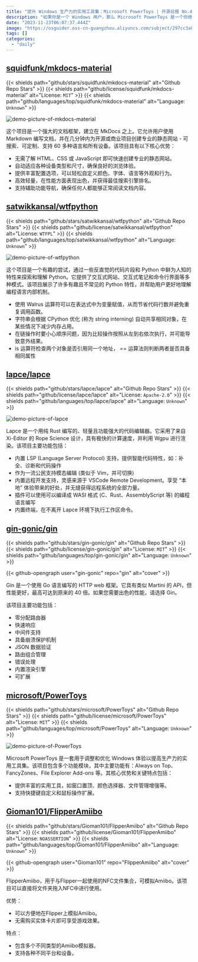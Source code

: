 ```yaml
---
title: "提升 Windows 生产力的实用工具集：Microsoft PowerToys | 开源日报 No.42"
description: "如果你是一个 Windows 用户，那么 Microsoft PowerToys 是一个你绝对不能错过的实用工具集。它提供了一系列功能模块，包括窗口置顶、颜色选择器、文件管理增强等，可以帮助你提高工作效率。你可以自定义快捷键和鼠标操作，让你的操作更加高效。总的来说，Microsoft PowerToys 是一个强大而实用的工具集，可以让你的 Windows 体验更加顺畅和高效。"
date: "2023-11-23T06:07:37.444Z"
image: "https://osguider.oss-cn-guangzhou.aliyuncs.com/subject/297cc3a8898958ac0cf7f309e1c0c273.png"
tags: []
categories:
  - "daily"
---
```


## [squidfunk/mkdocs-material](https://github.com/squidfunk/mkdocs-material)

{{< shields path="github/stars/squidfunk/mkdocs-material" alt="Github Repo Stars" >}} {{< shields path="github/license/squidfunk/mkdocs-material" alt="License: `MIT`" >}} {{< shields path="github/languages/top/squidfunk/mkdocs-material" alt="Language: `Unknown`" >}}

![demo-picture-of-mkdocs-material](https://picgo-daily.oss-cn-guangzhou.aliyuncs.com/picgo-daily/2023/47bee63b3892876ea803631df4acc17f.png)

这个项目是一个强大的文档框架，建立在 MkDocs 之上。它允许用户使用 Markdown 编写文档，并在几分钟内为开源或商业项目创建专业的静态网站 - 可搜索、可定制、支持 60 多种语言和所有设备。该项目具有以下核心优势：

- 无需了解 HTML、CSS 或 JavaScript 即可快速创建专业的静态网站。
- 自动适应各种设备类型和尺寸，确保良好的浏览体验。
- 提供丰富配置选项，可以轻松自定义颜色、字体、语言等外观和行为。
- 高效轻量，在性能方面表现出色，并获得最佳搜索引擎排名。
- 支持辅助功能导航，确保任何人都能够正常阅读文档内容。
  
## [satwikkansal/wtfpython](https://github.com/satwikkansal/wtfpython)

{{< shields path="github/stars/satwikkansal/wtfpython" alt="Github Repo Stars" >}} {{< shields path="github/license/satwikkansal/wtfpython" alt="License: `WTFPL`" >}} {{< shields path="github/languages/top/satwikkansal/wtfpython" alt="Language: `Unknown`" >}}

![demo-picture-of-wtfpython](https://osguider.oss-cn-guangzhou.aliyuncs.com/subject/a13820bd6cf43cb780b4babddc3614f6.png)

这个项目是一个有趣的尝试，通过一些反直觉的代码片段和 Python 中鲜为人知的特性来探索和理解 Python。它提供了交互式网站、交互式笔记和命令行界面等多种模式。该项目展示了许多有趣且不常见的 Python 特性，并帮助用户更好地理解编程语言内部机制。

- 使用 Walrus 运算符可以在表达式中为变量赋值，从而节省代码行数并避免重复调用函数。
- 字符串会根据 CPython 优化 (称为 string interning) 自动共享相同对象，在某些情况下减少内存占用。
- 在链操作时要小心顺序问题，因为比较操作按照从左到右依次执行，并可能导致意外结果。
- is 运算符检查两个对象是否引用同一个地址， == 运算法则判断两者是否具备相同属性
  
## [lapce/lapce](https://github.com/lapce/lapce)

{{< shields path="github/stars/lapce/lapce" alt="Github Repo Stars" >}} {{< shields path="github/license/lapce/lapce" alt="License: `Apache-2.0`" >}} {{< shields path="github/languages/top/lapce/lapce" alt="Language: `Unknown`" >}}

![demo-picture-of-lapce](https://picgo-daily.oss-cn-guangzhou.aliyuncs.com/picgo-daily/2023/836fdffaf7118cdbbb6514ed8ccbf214.webp)

Lapce 是一个用纯 Rust 编写的、轻量且功能强大的代码编辑器。它采用了来自 Xi-Editor 的 Rope Science 设计，具有极快的计算速度，并利用 Wgpu 进行渲染。该项目主要功能包括：

- 内置 LSP (Language Server Protocol) 支持，提供智能代码特性，如：补全、诊断和代码操作
- 作为一流公民支持模态编辑 (类似于 Vim，并可切换)
- 内置远程开发支持，灵感来源于 VSCode Remote Development。享受 “本地” 体验带来的好处，并无缝获得远程系统的全部力量。
- 插件可以使用可以编译成 WASI 格式 (C、Rust、AssemblyScript 等) 的编程语言编写
- 内置终端，在不离开 Lapce 环境下执行工作区命令。
  
## [gin-gonic/gin](https://github.com/gin-gonic/gin)

{{< shields path="github/stars/gin-gonic/gin" alt="Github Repo Stars" >}} {{< shields path="github/license/gin-gonic/gin" alt="License: `MIT`" >}} {{< shields path="github/languages/top/gin-gonic/gin" alt="Language: `Unknown`" >}}

{{< github-opengraph user="gin-gonic" repo="gin" alt="cover" >}}

Gin 是一个使用 Go 语言编写的 HTTP web 框架。它具有类似 Martini 的 API，但性能更好，最高可达到原来的 40 倍。如果您需要出色的性能，请选择 Gin。

该项目主要功能包括：

- 零分配路由器
- 快速响应
- 中间件支持
- 具备崩溃保护机制
- JSON 数据验证
- 路由组合管理
- 错误处理
- 内置渲染引擎
- 可扩展
  
## [microsoft/PowerToys](https://github.com/microsoft/PowerToys)

{{< shields path="github/stars/microsoft/PowerToys" alt="Github Repo Stars" >}} {{< shields path="github/license/microsoft/PowerToys" alt="License: `MIT`" >}} {{< shields path="github/languages/top/microsoft/PowerToys" alt="Language: `Unknown`" >}}

![demo-picture-of-PowerToys](https://osguider.oss-cn-guangzhou.aliyuncs.com/subject/ab498cf8e5a7610d01f1ee173e127cbf.png)

Microsoft PowerToys 是一套用于调整和优化 Windows 体验以提高生产力的实用工具集。该项目包含多个功能模块，其中主要功能有：Always on Top、FancyZones、File Explorer Add-ons 等。其核心优势和关键特点包括：

- 提供丰富的实用工具，如窗口置顶、颜色选择器、文件管理增强等。
- 支持快捷键自定义和鼠标操作扩展。
  
## [Gioman101/FlipperAmiibo](https://github.com/Gioman101/FlipperAmiibo)

{{< shields path="github/stars/Gioman101/FlipperAmiibo" alt="Github Repo Stars" >}} {{< shields path="github/license/Gioman101/FlipperAmiibo" alt="License: `NOASSERTION`" >}} {{< shields path="github/languages/top/Gioman101/FlipperAmiibo" alt="Language: `Unknown`" >}}

{{< github-opengraph user="Gioman101" repo="FlipperAmiibo" alt="cover" >}}

FlipperAmiibo，用于与Flipper一起使用的NFC文件集合，可模拟Amiibo。该项目可以直接将文件夹拖入NFC中进行使用。

优势：

- 可以方便地在Flipper上模拟Amiibo。
- 无需购买实体卡片即可享受游戏效果。

特点：

- 包含多个不同类型的Amiibo模拟器。
- 支持各种不同平台和设备。
  